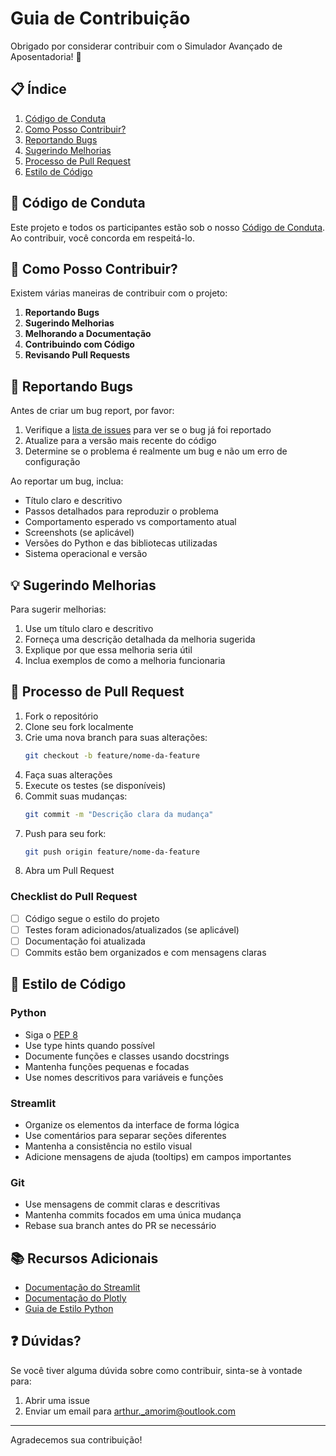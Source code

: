 # Guia de Contribuição

Obrigado por considerar contribuir com o Simulador Avançado de Aposentadoria! 🎉

## 📋 Índice

1. [Código de Conduta](#código-de-conduta)
2. [Como Posso Contribuir?](#como-posso-contribuir)
3. [Reportando Bugs](#reportando-bugs)
4. [Sugerindo Melhorias](#sugerindo-melhorias)
5. [Processo de Pull Request](#processo-de-pull-request)
6. [Estilo de Código](#estilo-de-código)

## 📜 Código de Conduta

Este projeto e todos os participantes estão sob o nosso [Código de Conduta](CODE_OF_CONDUCT.md). Ao contribuir, você concorda em respeitá-lo.

## 🤝 Como Posso Contribuir?

Existem várias maneiras de contribuir com o projeto:

1. **Reportando Bugs**
2. **Sugerindo Melhorias**
3. **Melhorando a Documentação**
4. **Contribuindo com Código**
5. **Revisando Pull Requests**

## 🐛 Reportando Bugs

Antes de criar um bug report, por favor:

1. Verifique a [lista de issues](https://github.com/seu-usuario/retirement-simulator/issues) para ver se o bug já foi reportado
2. Atualize para a versão mais recente do código
3. Determine se o problema é realmente um bug e não um erro de configuração

Ao reportar um bug, inclua:

- Título claro e descritivo
- Passos detalhados para reproduzir o problema
- Comportamento esperado vs comportamento atual
- Screenshots (se aplicável)
- Versões do Python e das bibliotecas utilizadas
- Sistema operacional e versão

## 💡 Sugerindo Melhorias

Para sugerir melhorias:

1. Use um título claro e descritivo
2. Forneça uma descrição detalhada da melhoria sugerida
3. Explique por que essa melhoria seria útil
4. Inclua exemplos de como a melhoria funcionaria

## 🔄 Processo de Pull Request

1. Fork o repositório
2. Clone seu fork localmente
3. Crie uma nova branch para suas alterações:
   ```bash
   git checkout -b feature/nome-da-feature
   ```
4. Faça suas alterações
5. Execute os testes (se disponíveis)
6. Commit suas mudanças:
   ```bash
   git commit -m "Descrição clara da mudança"
   ```
7. Push para seu fork:
   ```bash
   git push origin feature/nome-da-feature
   ```
8. Abra um Pull Request

### Checklist do Pull Request

- [ ] Código segue o estilo do projeto
- [ ] Testes foram adicionados/atualizados (se aplicável)
- [ ] Documentação foi atualizada
- [ ] Commits estão bem organizados e com mensagens claras

## 🎨 Estilo de Código

### Python

- Siga o [PEP 8](https://www.python.org/dev/peps/pep-0008/)
- Use type hints quando possível
- Documente funções e classes usando docstrings
- Mantenha funções pequenas e focadas
- Use nomes descritivos para variáveis e funções

### Streamlit

- Organize os elementos da interface de forma lógica
- Use comentários para separar seções diferentes
- Mantenha a consistência no estilo visual
- Adicione mensagens de ajuda (tooltips) em campos importantes

### Git

- Use mensagens de commit claras e descritivas
- Mantenha commits focados em uma única mudança
- Rebase sua branch antes do PR se necessário

## 📚 Recursos Adicionais

- [Documentação do Streamlit](https://docs.streamlit.io/)
- [Documentação do Plotly](https://plotly.com/python/)
- [Guia de Estilo Python](https://www.python.org/dev/peps/pep-0008/)

## ❓ Dúvidas?

Se você tiver alguma dúvida sobre como contribuir, sinta-se à vontade para:

1. Abrir uma issue
2. Enviar um email para arthur._amorim@outlook.com

---

Agradecemos sua contribuição!  
